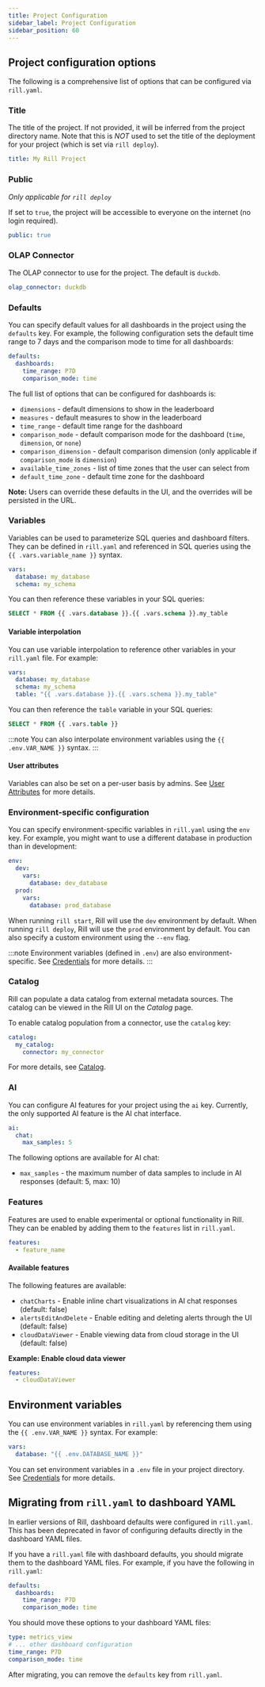 ```yaml
---
title: Project Configuration
sidebar_label: Project Configuration
sidebar_position: 60
---
```


## Project configuration options

The following is a comprehensive list of options that can be configured via `rill.yaml`.

### Title

The title of the project. If not provided, it will be inferred from the project directory name. Note that this is _NOT_ used to set the title of the deployment for your project (which is set via `rill deploy`).

```yaml
title: My Rill Project
```

### Public

_Only applicable for `rill deploy`_

If set to `true`, the project will be accessible to everyone on the internet (no login required).

```yaml
public: true
```

### OLAP Connector

The OLAP connector to use for the project. The default is `duckdb`.

```yaml
olap_connector: duckdb
```

### Defaults

You can specify default values for all dashboards in the project using the `defaults` key. For example, the following configuration sets the default time range to 7 days and the comparison mode to time for all dashboards:

```yaml
defaults:
  dashboards:
    time_range: P7D
    comparison_mode: time
```

The full list of options that can be configured for dashboards is:
- `dimensions` - default dimensions to show in the leaderboard
- `measures` - default measures to show in the leaderboard
- `time_range` - default time range for the dashboard
- `comparison_mode` - default comparison mode for the dashboard (`time`, `dimension`, or `none`)
- `comparison_dimension` - default comparison dimension (only applicable if `comparison_mode` is `dimension`)
- `available_time_zones` - list of time zones that the user can select from
- `default_time_zone` - default time zone for the dashboard

**Note:** Users can override these defaults in the UI, and the overrides will be persisted in the URL.

### Variables

Variables can be used to parameterize SQL queries and dashboard filters. They can be defined in `rill.yaml` and referenced in SQL queries using the `{{ .vars.variable_name }}` syntax.

```yaml
vars:
  database: my_database
  schema: my_schema
```

You can then reference these variables in your SQL queries:

```sql
SELECT * FROM {{ .vars.database }}.{{ .vars.schema }}.my_table
```

#### Variable interpolation

You can use variable interpolation to reference other variables in your `rill.yaml` file. For example:

```yaml
vars:
  database: my_database
  schema: my_schema
  table: "{{ .vars.database }}.{{ .vars.schema }}.my_table"
```

You can then reference the `table` variable in your SQL queries:

```sql
SELECT * FROM {{ .vars.table }}
```

:::note
You can also interpolate environment variables using the `{{ .env.VAR_NAME }}` syntax.
:::

#### User attributes

Variables can also be set on a per-user basis by admins. See [User Attributes](../manage/user-management.md#user-attributes) for more details.

### Environment-specific configuration

You can specify environment-specific variables in `rill.yaml` using the `env` key. For example, you might want to use a different database in production than in development:

```yaml
env:
  dev:
    vars:
      database: dev_database
  prod:
    vars:
      database: prod_database
```

When running `rill start`, Rill will use the `dev` environment by default. When running `rill deploy`, Rill will use the `prod` environment by default. You can also specify a custom environment using the `--env` flag.

:::note
Environment variables (defined in `.env`) are also environment-specific. See [Credentials](./credentials.md) for more details.
:::

### Catalog

Rill can populate a data catalog from external metadata sources. The catalog can be viewed in the Rill UI on the _Catalog_ page.

To enable catalog population from a connector, use the `catalog` key:

```yaml
catalog:
  my_catalog:
    connector: my_connector
```

For more details, see [Catalog](./catalog.md).

### AI

You can configure AI features for your project using the `ai` key. Currently, the only supported AI feature is the AI chat interface.

```yaml
ai:
  chat:
    max_samples: 5
```

The following options are available for AI chat:
- `max_samples` - the maximum number of data samples to include in AI responses (default: 5, max: 10)

### Features

Features are used to enable experimental or optional functionality in Rill. They can be enabled by adding them to the `features` list in `rill.yaml`.

```yaml
features:
  - feature_name
```

#### Available features

The following features are available:

- `chatCharts` - Enable inline chart visualizations in AI chat responses (default: false)
- `alertsEditAndDelete` - Enable editing and deleting alerts through the UI (default: false)
- `cloudDataViewer` - Enable viewing data from cloud storage in the UI (default: false)

**Example: Enable cloud data viewer**

```yaml
features:
  - cloudDataViewer
```

## Environment variables

You can use environment variables in `rill.yaml` by referencing them using the `{{ .env.VAR_NAME }}` syntax. For example:

```yaml
vars:
  database: "{{ .env.DATABASE_NAME }}"
```

You can set environment variables in a `.env` file in your project directory. See [Credentials](./credentials.md) for more details.

## Migrating from `rill.yaml` to dashboard YAML

In earlier versions of Rill, dashboard defaults were configured in `rill.yaml`. This has been deprecated in favor of configuring defaults directly in the dashboard YAML files.

If you have a `rill.yaml` file with dashboard defaults, you should migrate them to the dashboard YAML files. For example, if you have the following in `rill.yaml`:

```yaml
defaults:
  dashboards:
    time_range: P7D
    comparison_mode: time
```

You should move these options to your dashboard YAML files:

```yaml
type: metrics_view
# ... other dashboard configuration
time_range: P7D
comparison_mode: time
```

After migrating, you can remove the `defaults` key from `rill.yaml`.
